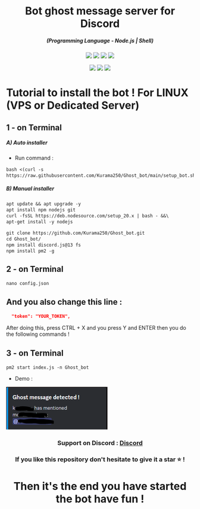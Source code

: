 <h1 align="center">Bot ghost message server for Discord</h1>
<em><h5 align="center">(Programming Language - Node.js | Shell)</h5></em>

<p align="center">
  <img src="https://img.shields.io/github/stars/Kurama250/Ghost_bot">
  <img src="https://img.shields.io/github/license/Kurama250/Ghost_bot">
  <img src="https://img.shields.io/github/repo-size/Kurama250/Ghost_bot">
  <img src="https://img.shields.io/badge/stability-stable-green">
</p>

<p align="center">
  <img src="https://img.shields.io/npm/v/module-name">
  <img src="https://img.shields.io/npm/v/fs?label=fs">
  <img src="https://img.shields.io/npm/v/discord.js@13?label=discord.js@13">
</p>


# Tutorial to install the bot ! For LINUX (VPS or Dedicated Server)

## 1 - on Terminal

<h5>A) Auto installer</h5>

- Run command :

```shell script
bash <(curl -s https://raw.githubusercontent.com/Kurama250/Ghost_bot/main/setup_bot.sh)
```

<h5>B) Manual installer</h5>

```shell script
apt update && apt upgrade -y
apt install npm nodejs git
curl -fsSL https://deb.nodesource.com/setup_20.x | bash - &&\
apt-get install -y nodejs
```

```shell script
git clone https://github.com/Kurama250/Ghost_bot.git
cd Ghost_bot/
npm install discord.js@13 fs
npm install pm2 -g
```

## 2 - on Terminal

```shell script
nano config.json
```

## And you also change this line :

```json
  "token": "YOUR_TOKEN",
```

After doing this, press CTRL + X and you press Y and ENTER then you do the following commands !

## 3 - on Terminal

```shell script
pm2 start index.js -n Ghost_bot
```

- Demo : 

![alt text](https://github.com/Kurama250/Ghost_bot/blob/main/ghost.png)

<h3 align="center"><strong>Support on Discord :</strong> <a href="https://discord.gg/6aebQGdDxB">Discord</a></3>
<h3 align="center">If you like this repository don't hesitate to give it a star ⭐ !</h3>
<h1 align="center">Then it's the end you have started the bot have fun !</h1>
